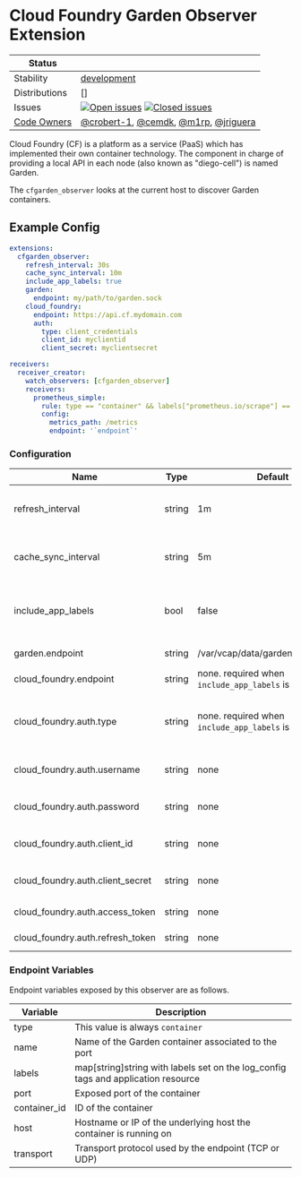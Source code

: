 # Cloud Foundry Garden Observer Extension

<!-- status autogenerated section -->
| Status        |           |
| ------------- |-----------|
| Stability     | [development]  |
| Distributions | [] |
| Issues        | [![Open issues](https://img.shields.io/github/issues-search/open-telemetry/opentelemetry-collector-contrib?query=is%3Aissue%20is%3Aopen%20label%3Aextension%2Fcfgardenobserver%20&label=open&color=orange&logo=opentelemetry)](https://github.com/open-telemetry/opentelemetry-collector-contrib/issues?q=is%3Aopen+is%3Aissue+label%3Aextension%2Fcfgardenobserver) [![Closed issues](https://img.shields.io/github/issues-search/open-telemetry/opentelemetry-collector-contrib?query=is%3Aissue%20is%3Aclosed%20label%3Aextension%2Fcfgardenobserver%20&label=closed&color=blue&logo=opentelemetry)](https://github.com/open-telemetry/opentelemetry-collector-contrib/issues?q=is%3Aclosed+is%3Aissue+label%3Aextension%2Fcfgardenobserver) |
| [Code Owners](https://github.com/open-telemetry/opentelemetry-collector-contrib/blob/main/CONTRIBUTING.md#becoming-a-code-owner)    | [@crobert-1](https://www.github.com/crobert-1), [@cemdk](https://www.github.com/cemdk), [@m1rp](https://www.github.com/m1rp), [@jriguera](https://www.github.com/jriguera) |

[development]: https://github.com/open-telemetry/opentelemetry-collector#development
<!-- end autogenerated section -->

Cloud Foundry (CF) is a platform as a service (PaaS) which has implemented their own container technology. The component in charge of providing a local API in each node (also known as "diego-cell") is named Garden.

The `cfgarden_observer` looks at the current host to discover Garden containers.

## Example Config

```yaml
extensions:
  cfgarden_observer:
    refresh_interval: 30s
    cache_sync_interval: 10m
    include_app_labels: true
    garden:
      endpoint: my/path/to/garden.sock
    cloud_foundry:
      endpoint: https://api.cf.mydomain.com
      auth:
        type: client_credentials
        client_id: myclientid
        client_secret: myclientsecret

receivers:
  receiver_creator:
    watch_observers: [cfgarden_observer]
    receivers:
      prometheus_simple:
        rule: type == "container" && labels["prometheus.io/scrape"] == "true" 
        config:
          metrics_path: /metrics
          endpoint: '`endpoint`'
```

### Configuration

| Name                             | Type   | Default                                                   | Description                                                        |
| -------------------------------- | ------ | --------------------------------------------------------- | ------------------------------------------------------------------ |
| refresh_interval                 | string | 1m                                                        | Determines how often to look for changes in endpoints.             |
| cache_sync_interval              | string | 5m                                                        | Determines how often app metadata cache is refreshed               |
| include_app_labels               | bool   | false                                                     | Determines whether or not app labels get added to container labels |
| garden.endpoint                  | string | /var/vcap/data/garden/garden.sock                         | Path to garden socket.                                             |
| cloud_foundry.endpoint           | string | none. required when `include_app_labels` is set to `true` | CloudFoundry API endpoint                                          |
| cloud_foundry.auth.type          | string | none. required when `include_app_labels` is set to `true` | Authentication type, one of: user_pass, client_credentials, token  |
| cloud_foundry.auth.username      | string | none                                                      | Username (auth.type: user_pass)                                    |
| cloud_foundry.auth.password      | string | none                                                      | Password (auth.type: user_pass)                                    |
| cloud_foundry.auth.client_id     | string | none                                                      | Client ID (auth.type: client_credentials)                          |
| cloud_foundry.auth.client_secret | string | none                                                      | Client Secret (auth.type: client_credentials)                      |
| cloud_foundry.auth.access_token  | string | none                                                      | Access Token (auth.type: token)                                    |
| cloud_foundry.auth.refresh_token | string | none                                                      | Refresh Token (auth.type: token)                                   |


### Endpoint Variables

Endpoint variables exposed by this observer are as follows.

| Variable     | Description                                                                       |
| ------------ | --------------------------------------------------------------------------------- |
| type         | This value is always `container`                                                  |
| name         | Name of the Garden container associated to the port                               |
| labels       | map[string]string with labels set on the log_config tags and application resource |
| port         | Exposed port of the container                                                     |
| container_id | ID of the container                                                               |
| host         | Hostname or IP of the underlying host the container is running on                 |
| transport    | Transport protocol used by the endpoint (TCP or UDP)                              |
